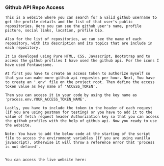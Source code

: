 ### Github API Repo Access

    This is a website where you can search for a valid github username to get the profile details and the list of that user's public repositories. Here you can see the github user's name, profile picture, social links, location, profile bio.

    Also for the list of repositories, we can see the name of each repository, with its description and its topics that are include in each repository.

    It is developed using Pure HTML, CSS, Javascript, Bootstrap and to access the github profiles I have used the github api. For the icons I have used Fontawesome.

    At first you have to create an access token to authorize myself so that you can make more github api requestes per hour. Next, You have to create an '.env' file on the project root. Then define the access token value as key name of 'ACCESS_TOKEN'.

    Then you can access it in your code by using the key name as 'process.env.YOUR_ACCESS_TOKEN_NAME'.

    Lastly, you have to include the token in the header of each request (if you are using postman for testing) or you have to add it to the value of fetch request header Authorization key so that you can access the github profiles with the help of github api. Now you ready to use the website.

    Note: You have to add the below code at the starting of the script file to access the environment variables (If you are using vanilla javascript), otherwise it will throw a reference error that 'process is not defined'.


    You can access the live website here:
